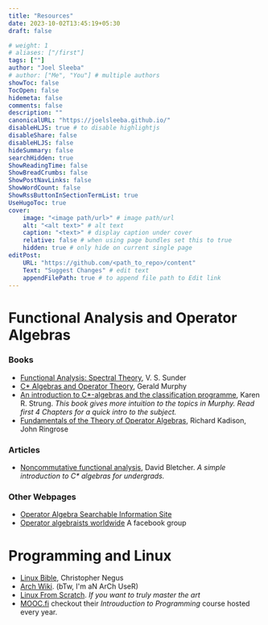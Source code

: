 ```yaml
---
title: "Resources"
date: 2023-10-02T13:45:19+05:30
draft: false

# weight: 1
# aliases: ["/first"]
tags: [""]
author: "Joel Sleeba"
# author: ["Me", "You"] # multiple authors
showToc: false
TocOpen: false
hidemeta: false
comments: false
description: ""
canonicalURL: "https://joelsleeba.github.io/"
disableHLJS: true # to disable highlightjs
disableShare: false
disableHLJS: false
hideSummary: false
searchHidden: true
ShowReadingTime: false
ShowBreadCrumbs: false
ShowPostNavLinks: false
ShowWordCount: false
ShowRssButtonInSectionTermList: true
UseHugoToc: true
cover:
    image: "<image path/url>" # image path/url
    alt: "<alt text>" # alt text
    caption: "<text>" # display caption under cover
    relative: false # when using page bundles set this to true
    hidden: true # only hide on current single page
editPost:
    URL: "https://github.com/<path_to_repo>/content"
    Text: "Suggest Changes" # edit text
    appendFilePath: true # to append file path to Edit link
---
```


# Functional Analysis and Operator Algebras

### Books
 - [Functional Analysis: Spectral Theory](https://www.imsc.res.in/~sunder/fa.pdf), V. S. Sunder
 - [C* Algebras and Operator Theory](https://g.co/kgs/jo2MVL), Gerald Murphy
 - [An introduction to C*-algebras and the classification programme](https://strung.me/karen/CStarIntroDraft.pdf), Karen R. Strung. _This book gives more intuition to the topics in Murphy. Read first 4 Chapters for a quick intro to the subject._
 - [Fundamentals of the Theory of Operator Algebras](https://g.co/kgs/tRvPCy), Richard Kadison, John Ringrose

### Articles
 - [Noncommutative functional analysis](https://www.math.uh.edu/~dblecher/canisius.pdf), David Bletcher. _A simple introduction to C* algebras for undergrads._

### Other Webpages
 - [Operator Algebra Searchable Information Site](https://operatoralgebras.org/)
 - [Operator algebraists worldwide](https://www.facebook.com/groups/20353621173/) A facebook group


# Programming and Linux
 - [Linux Bible](https://g.co/kgs/SW5Jms), Christopher Negus
 - [Arch Wiki](https://wiki.archlinux.org/). (bTw, I'm aN ArCh UseR)
 - [Linux From Scratch](https://www.linuxfromscratch.org/). _If you want to truly master the art_
 - [MOOC.fi](https://www.mooc.fi/en) checkout their _Introuduction to Programming_ course hosted every year.
